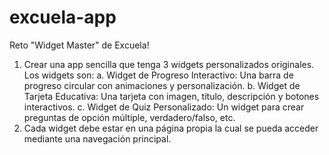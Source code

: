 # excuela-app

Reto "Widget Master" de Excuela!

1. Crear una app sencilla que tenga 3 widgets personalizados originales. Los
widgets son:
a. Widget de Progreso Interactivo: Una barra de progreso circular con
animaciones y personalización.
b. Widget de Tarjeta Educativa: Una tarjeta con imagen, título, descripción y
botones interactivos.
c. Widget de Quiz Personalizado: Un widget para crear preguntas de opción
múltiple, verdadero/falso, etc.
2. Cada widget debe estar en una página propia la cual se pueda acceder
mediante una navegación principal.

